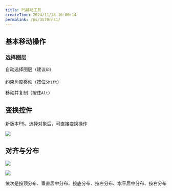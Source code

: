 ```yaml
---
title: PS移动工具
createTime: 2024/11/28 16:00:14
permalink: /ps/3570rn41/
---
```

## 基本移动操作

### 选择图层

自动选择图层（建议☑️）

约束角度移动（按住`Shift`）

移动并复制（按住`Alt`）

## 变换控件

新版本PS。选择对象后，可直接变换操作

![](https://file.iglooblog.top/ps/%E6%88%AA%E5%B1%8F2025-06-07%2021.20.46.png)

## 对齐与分布

![](https://file.iglooblog.top/ps/%E6%88%AA%E5%B1%8F2025-06-07%2021.22.02.png)

![](https://file.iglooblog.top/ps/%E6%88%AA%E5%B1%8F2025-06-07%2021.23.26.png)

依次是按顶分布、垂直居中分布、按底分布、按左分布、水平居中分布、按右分布


